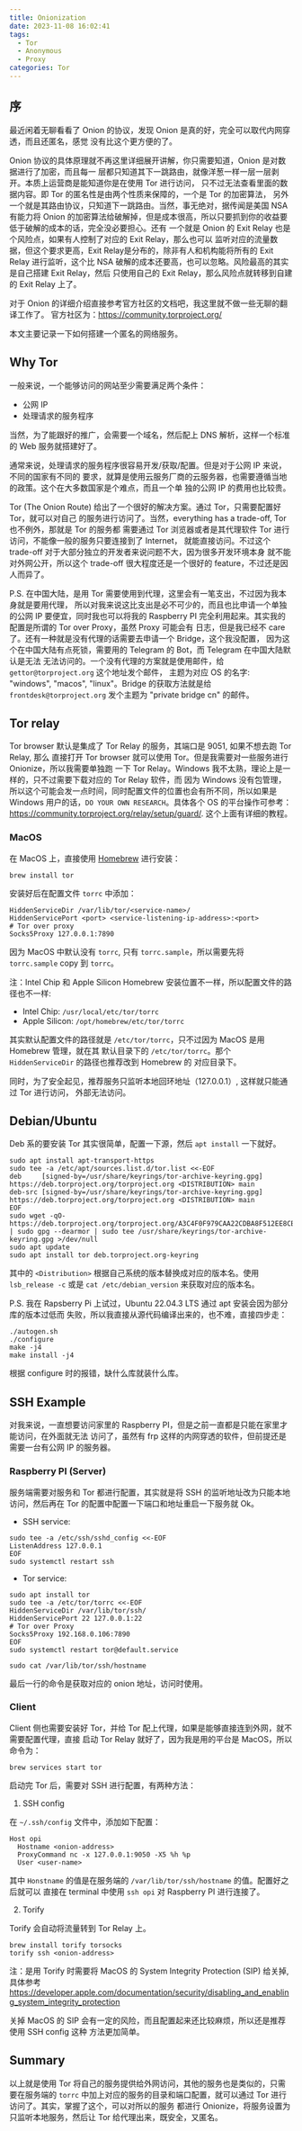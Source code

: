 ```yaml
---
title: Onionization
date: 2023-11-08 16:02:41
tags:
  - Tor
  - Anonymous
  - Proxy
categories: Tor
---
```


## 序

最近闲着无聊看看了 Onion 的协议，发现 Onion 是真的好，完全可以取代内网穿透，而且还匿名，感觉
没有比这个更方便的了。

Onion 协议的具体原理就不再这里详细展开讲解，你只需要知道，Onion 是对数据进行了加密，而且每一
层都只知道其下一跳路由，就像洋葱一样一层一层剥开。本质上运营商是能知道你是在使用 Tor 进行访问，
只不过无法查看里面的数据内容。即 Tor 的匿名性是由两个性质来保障的，一个是 Tor 的加密算法，
另外一个就是其路由协议，只知道下一跳路由。当然，事无绝对，据传闻是美国 NSA 有能力将 Onion
的加密算法给破解掉，但是成本很高，所以只要抓到你的收益要低于破解的成本的话，完全没必要担心。还有
一个就是 Onion 的 Exit Relay 也是个风险点，如果有人控制了对应的 Exit Relay，那么也可以
监听对应的流量数据，但这个要求更高，Exit Relay是分布的，除非有人和机构能将所有的 Exit Relay
进行监听，这个比 NSA 破解的成本还要高，也可以忽略。风险最高的其实是自己搭建 Exit Relay，然后
只使用自己的 Exit Relay，那么风险点就转移到自建的 Exit Relay 上了。

对于 Onion 的详细介绍直接参考官方社区的文档吧，我这里就不做一些无聊的翻译工作了。
官方社区为：https://community.torproject.org/

本文主要记录一下如何搭建一个匿名的网络服务。

## Why Tor

一般来说，一个能够访问的网站至少需要满足两个条件：

- 公网 IP
- 处理请求的服务程序

当然，为了能跟好的推广，会需要一个域名，然后配上 DNS 解析，这样一个标准的 Web 服务就搭建好了。

通常来说，处理请求的服务程序很容易开发/获取/配置。但是对于公网 IP 来说，不同的国家有不同的
要求，就算是使用云服务厂商的云服务器，也需要遵循当地的政策。这个在大多数国家是个难点，而且一个单
独的公网 IP 的费用也比较贵。

Tor (The Onion Route) 给出了一个很好的解决方案。通过 Tor，只需要配置好 Tor，就可以对自己
的服务进行访问了。当然，everything has a trade-off, Tor 也不例外，那就是 Tor 的服务都
需要通过 Tor 浏览器或者是其代理软件 Tor 进行访问，不能像一般的服务只要连接到了 Internet，
就能直接访问。不过这个 trade-off 对于大部分独立的开发者来说问题不大，因为很多开发环境本身
就不能对外网公开，所以这个 trade-off 很大程度还是一个很好的 feature，不过还是因人而异了。

P.S. 在中国大陆，是用 Tor 需要使用到代理，这里会有一笔支出，不过因为我本身就是要用代理，
所以对我来说这比支出是必不可少的，而且也比申请一个单独的公网 IP 要便宜，同时我也可以将我的
Raspberry PI 完全利用起来。其实我的配置是所谓的 Tor over Proxy，虽然 Proxy 可能会有
日志，但是我已经不 care 了。还有一种就是没有代理的话需要去申请一个 Bridge，这个我没配置，
因为这个在中国大陆有点死锁，需要用的 Telegram 的 Bot，而 Telegram 在中国大陆默认是无法
无法访问的。一个没有代理的方案就是使用邮件，给 `gettor@torproject.org` 这个地址发个邮件，
主题为对应 OS 的名字: "windows", "macos", "linux"。Bridge 的获取方法就是给
`frontdesk@torproject.org` 发个主题为 "private bridge cn" 的邮件。

## Tor relay

Tor browser 默认是集成了 Tor Relay 的服务，其端口是 9051, 如果不想去跑 Tor Relay, 那么
直接打开 Tor browser 就可以使用 Tor。但是我需要对一些服务进行 Onionize，所以我需要单独跑
一下 Tor Relay。Windows 我不太熟，理论上是一样的，只不过需要下载对应的 Tor Relay 软件，而
因为 Windows 没有包管理，所以这个可能会发一点时间，同时配置文件的位置也会有所不同，所以如果是
Windows 用户的话，`DO YOUR OWN RESEARCH`。具体各个 OS 的平台操作可参考：
https://community.torproject.org/relay/setup/guard/. 这个上面有详细的教程。

### MacOS

在 MacOS 上，直接使用 [Homebrew](https://brew.sh/) 进行安装：

```shell
brew install tor
```

安装好后在配置文件 `torrc` 中添加：

```
HiddenServiceDir /var/lib/tor/<service-name>/
HiddenServicePort <port> <service-listening-ip-address>:<port>
# Tor over proxy
Socks5Proxy 127.0.0.1:7890
```

因为 MacOS 中默认没有 `torrc`, 只有 `torrc.sample`，所以需要先将 `torrc.sample` copy
到 `torrc`。

注：Intel Chip 和 Apple Silicon Homebrew 安装位置不一样，所以配置文件的路径也不一样:

- Intel Chip: `/usr/local/etc/tor/torrc`
- Apple Silicon: `/opt/homebrew/etc/tor/torrc`

其实默认配置文件的路径就是 `/etc/tor/torrc`，只不过因为 MacOS 是用 Homebrew 管理，就在其
默认目录下的 `/etc/tor/torrc`。那个 `HiddenServiceDir` 的路径也推荐改到 Homebrew 的
对应目录下。

同时，为了安全起见，推荐服务只监听本地回环地址（127.0.0.1）, 这样就只能通过 Tor 进行访问，
外部无法访问。

## Debian/Ubuntu

Deb 系的要安装 Tor 其实很简单，配置一下源，然后 `apt install` 一下就好。

```shell
sudo apt install apt-transport-https
sudo tee -a /etc/apt/sources.list.d/tor.list <<-EOF
deb     [signed-by=/usr/share/keyrings/tor-archive-keyring.gpg] https://deb.torproject.org/torproject.org <DISTRIBUTION> main
deb-src [signed-by=/usr/share/keyrings/tor-archive-keyring.gpg] https://deb.torproject.org/torproject.org <DISTRIBUTION> main
EOF
sudo wget -qO- https://deb.torproject.org/torproject.org/A3C4F0F979CAA22CDBA8F512EE8CBC9E886DDD89.asc | sudo gpg --dearmor | sudo tee /usr/share/keyrings/tor-archive-keyring.gpg >/dev/null
sudo apt update
sudo apt install tor deb.torproject.org-keyring
```

其中的 `<Distribution>` 根据自己系统的版本替换成对应的版本名。使用 `lsb_release -c` 或是
`cat /etc/debian_version` 来获取对应的版本名。

P.S. 我在 Rapsberry Pi 上试过，Ubuntu 22.04.3 LTS 通过 apt 安装会因为部分库的版本过低而
失败，所以我直接从源代码编译出来的，也不难，直接四步走：

```
./autogen.sh
./configure
make -j4
make install -j4
```

根据 configure 时的报错，缺什么库就装什么库。

## SSH Example

对我来说，一直想要访问家里的 Raspberry PI，但是之前一直都是只能在家里才能访问，在外面就无法
访问了，虽然有 frp 这样的内网穿透的软件，但前提还是需要一台有公网 IP 的服务器。

### Raspberry PI (Server)

服务端需要对服务和 Tor 都进行配置，其实就是将 SSH 的监听地址改为只能本地访问，然后再在 Tor
的配置中配置一下端口和地址重启一下服务就 Ok。

- SSH service:

```shell
sudo tee -a /etc/ssh/sshd_config <<-EOF
ListenAddress 127.0.0.1
EOF
sudo systemctl restart ssh
```

- Tor service:

```shell
sudo apt install tor
sudo tee -a /etc/tor/torrc <<-EOF
HiddenServiceDir /var/lib/tor/ssh/
HiddenServicePort 22 127.0.0.1:22
# Tor over Proxy
Socks5Proxy 192.168.0.106:7890
EOF
sudo systemctl restart tor@default.service

sudo cat /var/lib/tor/ssh/hostname
```

最后一行的命令是获取对应的 onion 地址，访问时使用。

### Client

Client 侧也需要安装好 Tor，并给 Tor 配上代理，如果是能够直接连到外网，就不需要配置代理，直接
启动 Tor Relay 就好了，因为我是用的平台是 MacOS，所以命令为：

```shell
brew services start tor
```

启动完 Tor 后，需要对 SSH 进行配置，有两种方法：

1. SSH config

在 `~/.ssh/config` 文件中，添加如下配置：

```
Host opi
  Hostname <onion-address>
  ProxyCommand nc -x 127.0.0.1:9050 -X5 %h %p
  User <user-name>
```

其中 `Honstname` 的值是在服务端的 `/var/lib/tor/ssh/hostname` 的值。配置好之后就可以
直接在 terminal 中使用 `ssh opi` 对 Raspberry PI 进行连接了。

2. Torify

Torify 会自动将流量转到 Tor Relay 上。

```shell
brew install torify torsocks
torify ssh <onion-address>
```

注：是用 Torify 时需要将 MacOS 的 System Integrity Protection (SIP) 给关掉, 具体参考
https://developer.apple.com/documentation/security/disabling_and_enabling_system_integrity_protection

关掉 MacOS 的 SIP 会有一定的风险，而且配置起来还比较麻烦，所以还是推荐使用 SSH config 这种
方法更加简单。

## Summary

以上就是使用 Tor 将自己的服务提供给外网访问，其他的服务也是类似的，只需要在服务端的 `torrc`
中加上对应的服务的目录和端口配置，就可以通过 Tor 进行访问了。其实，掌握了这个，可以对所以的服务
都进行 Onionize，将服务设置为只监听本地服务，然后让 Tor 给代理出来，既安全，又匿名。
